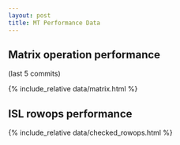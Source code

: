 ```yaml
---
layout: post
title: MT Performance Data
---
```


## Matrix operation performance
(last 5 commits)

{% include_relative data/matrix.html %}

## ISL rowops performance

{% include_relative data/checked_rowops.html %}
